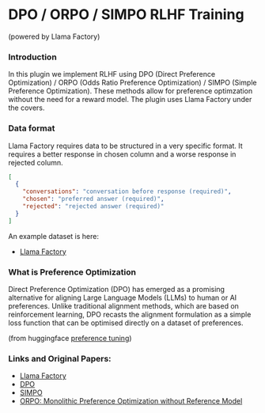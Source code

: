 # DPO / ORPO / SIMPO RLHF Training
(powered by Llama Factory)

### Introduction

In this plugin we implement RLHF using DPO (Direct Preference Optimization) / ORPO (Odds Ratio Preference Optimization) / SIMPO (Simple Preference Optimization). These methods allow for preference optimzation without the need for a reward model. The plugin uses Llama Factory under the covers.

### Data format

Llama Factory requires data to be structured in a very specific format. It requires a better response in chosen column and a worse response in rejected column.


```json
[
  {
    "conversations": "conversation before response (required)",
    "chosen": "preferred answer (required)",
    "rejected": "rejected answer (required)"
  }
]
```

An example dataset is here:

- <a href="https://github.com/hiyouga/LLaMA-Factory/blob/main/data/dpo_en_demo.json" target="_blank">Llama Factory</a>




### What is Preference Optimization

Direct Preference Optimization (DPO) has emerged as a promising alternative for aligning Large Language Models (LLMs) to human or AI preferences. Unlike traditional alignment methods, which are based on reinforcement learning, DPO recasts the alignment formulation as a simple loss function that can be optimised directly on a dataset of preferences.

(from huggingface <a href="https://huggingface.co/blog/pref-tuning" target="_blank">preference tuning</a>)

### Links and Original Papers:

- <a href="https://github.com/hiyouga/LLaMA-Factory" target="_blank">Llama Factory</a>
- <a href="https://huggingface.co/papers/2305.18290" target="_blank">DPO</a>
- <a href="https://github.com/princeton-nlp/SimPO" target="_blank">SIMPO</a>
- <a href="https://arxiv.org/pdf/2403.07691" target="_blank">ORPO: Monolithic Preference Optimization without Reference Model</a>
